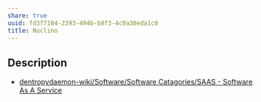```yaml
---
share: true
uuid: fd3f7184-2393-494b-b8f3-4c0a30eda1c0
title: Nuclino
---
```

## Description

* [dentropydaemon-wiki/Software/Software Catagories/SAAS - Software As A Service](/undefined)

